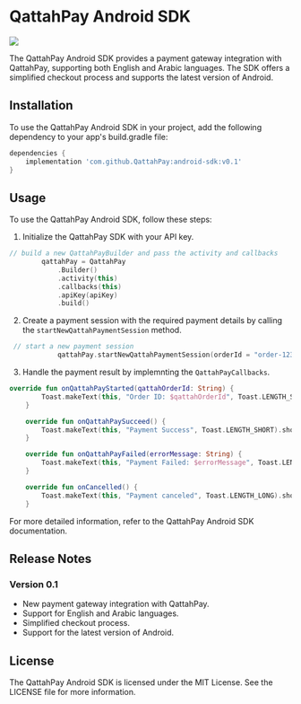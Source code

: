 # QattahPay Android SDK

[![](https://jitpack.io/v/QattahPay/android-sdk.svg)](https://jitpack.io/#QattahPay/android-sdk)


The QattahPay Android SDK provides a payment gateway integration with QattahPay, supporting both English and Arabic languages. The SDK offers a simplified checkout process and supports the latest version of Android.

## Installation

To use the QattahPay Android SDK in your project, add the following dependency to your app's build.gradle file:

```gradle
dependencies {
    implementation 'com.github.QattahPay:android-sdk:v0.1'
}
```

## Usage

To use the QattahPay Android SDK, follow these steps:

1. Initialize the QattahPay SDK with your API key.
```kotlin
// build a new QattahPayBuilder and pass the activity and callbacks
        qattahPay = QattahPay
            .Builder()
            .activity(this)
            .callbacks(this)
            .apiKey(apiKey)
            .build()
```

2. Create a payment session with the required payment details by calling the `startNewQattahPaymentSession` method.
```kotlin
 // start a new payment session
            qattahPay.startNewQattahPaymentSession(orderId = "order-123123123", amount = 200.0, isSandbox = true)
```

3. Handle the payment result by implemnting the `QattahPayCallbacks`.
```kotlin
override fun onQattahPayStarted(qattahOrderId: String) {
        Toast.makeText(this, "Order ID: $qattahOrderId", Toast.LENGTH_SHORT).show()
    }

    override fun onQattahPaySucceed() {
        Toast.makeText(this, "Payment Success", Toast.LENGTH_SHORT).show()
    }

    override fun onQattahPayFailed(errorMessage: String) {
        Toast.makeText(this, "Payment Failed: $errorMessage", Toast.LENGTH_SHORT).show()
    }

    override fun onCancelled() {
        Toast.makeText(this, "Payment canceled", Toast.LENGTH_LONG).show()
    }
```

For more detailed information, refer to the QattahPay Android SDK documentation.

## Release Notes

### Version 0.1

- New payment gateway integration with QattahPay.
- Support for English and Arabic languages.
- Simplified checkout process.
- Support for the latest version of Android.

## License

The QattahPay Android SDK is licensed under the MIT License. See the LICENSE file for more information.
